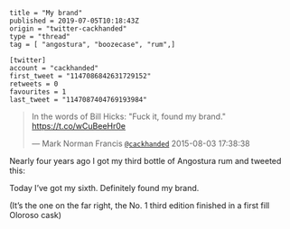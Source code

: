 ```
title = "My brand"
published = 2019-07-05T10:18:43Z
origin = "twitter-cackhanded"
type = "thread"
tag = [ "angostura", "boozecase", "rum",]

[twitter]
account = "cackhanded"
first_tweet = "1147086842631729152"
retweets = 0
favourites = 1
last_tweet = "1147087404769193984"
```

> In the words of Bill Hicks: "Fuck it, found my brand." https://t.co/wCuBeeHr0e
> 
> — Mark Norman Francis [`@cackhanded`](https://twitter.com/cackhanded/status/628258689061928960) 2015-08-03 17:38:38

Nearly four years ago I got my third bottle of Angostura rum and tweeted this: 

Today I’ve got my sixth. Definitely found my brand. 

(It’s the one on the far right, the No. 1 third edition finished in a first fill Oloroso cask)

<p class='image'><img src='https://mnf.m17s.net/twitter/1147086842631729152/D-tF6OWW4AAIF0x.jpg' alt=''></p>

